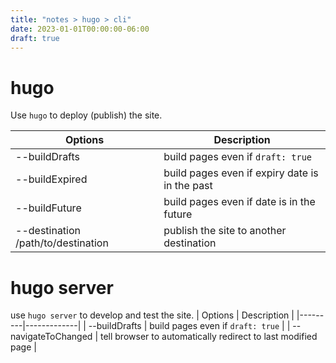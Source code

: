 ```yaml
---
title: "notes > hugo > cli"
date: 2023-01-01T00:00:00-06:00
draft: true
---
```


<style>
    r { color: red }
    o { color: orange }
    g { color: green }
</style>

# hugo
Use `hugo` to deploy (publish) the site.  

| Options | Description |
|---------|-------------|
| --buildDrafts | build pages even if `draft: true` |
| --buildExpired | build pages even if expiry date is in the past |
| --buildFuture | build pages even if date is in the future |
| --destination /path/to/destination | publish the site to another destination |

# hugo server
use `hugo server` to develop and test the site.
| Options | Description |
|---------|-------------|
| --buildDrafts | build pages even if `draft: true` |
| --navigateToChanged | tell browser to automatically redirect to last modified page |